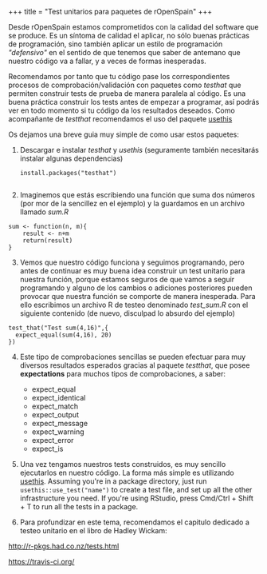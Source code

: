 +++
title = "Test unitarios para paquetes de rOpenSpain"
+++

Desde rOpenSpain estamos comprometidos con la calidad del software que se produce. Es un síntoma de calidad el aplicar, no sólo buenas prácticas de programación, sino también aplicar un estilo de programación _"defensivo"_ en el sentido de que tenemos que saber de antemano que nuestro código va a fallar, y a veces de formas inesperadas.

Recomendamos por tanto que tu código pase los correspondientes procesos de comprobación/validación con paquetes como _testhat_ que permiten construir tests de prueba de manera paralela al código. Es una buena práctica construir los tests antes de empezar a programar, así podrás ver en todo momento si tu código da los resultados deseados. Como acompañante de _testthat_ recomendamos el uso del paquete [usethis](https://github.com/r-lib/usethis)

Os dejamos una breve guia muy simple de como usar estos paquetes:

1. Descargar e instalar _testhat_ y _usethis_ (seguramente también necesitarás instalar algunas dependencias)

   ```
   install.packages("testhat")
  
   ```
2.  Imaginemos que estás escribiendo una función que suma dos números (por mor de la sencillez en el ejemplo) y la guardamos en un archivo llamado *sum.R*

```
sum <- function(n, m){
    result <- n+m
    return(result)
}
```

3. Vemos que nuestro código funciona y seguimos programando, pero antes de continuar es muy buena idea construir un test unitario para nuestra función, porque estamos seguros de que vamos a seguir programando y alguno de los cambios o adiciones posteriores pueden provocar que nuestra función se comporte de manera inesperada. Para ello escribimos un archivo R de testeo denominado *test_sum.R* con el siguiente contenido (de nuevo, disculpad lo absurdo del ejemplo)

```
test_that("Test sum(4,16)",{
  expect_equal(sum(4,16), 20)
})
```
4. Este tipo de comprobaciones sencillas se pueden efectuar para muy diversos resultados esperados gracias al paquete _testthat_, que posee **expectations** para muchos tipos de comprobaciones, a saber:
  
    - expect_equal
    - expect_identical
    - expect_match
    - expect_output
    - expect_message
    - expect_warning
    - expect_error
    - expect_is
    
5. Una vez tengamos nuestros tests construidos, es muy sencillo ejecutarlos en nuestro código. La forma más simple es utilizando [usethis](https://github.com/r-lib/usethis). Assuming you're in a package directory, just run `usethis::use_test("name")` to create a test file, and set up all the other infrastructure you need. If you're using RStudio, press Cmd/Ctrl + Shift + T to run all the tests in a package.


9. Para profundizar en este tema, recomendamos el capitulo dedicado a testeo unitario en el libro de Hadley Wickam: 

http://r-pkgs.had.co.nz/tests.html


https://travis-ci.org/
